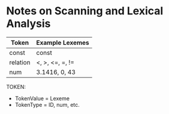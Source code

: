 # Notes on Scanning and Lexical Analysis

| Token | Example Lexemes |
| --- | --- |
| const | const |
| relation | <, >, <=, =, != |
| num | 3.1416, 0, 43|


TOKEN:
 - TokenValue = Lexeme
 - TokenType = ID, num, etc.


